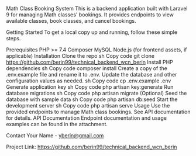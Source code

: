 Math Class Booking System
This is a backend application built with Laravel 9 for managing Math classes' bookings. It provides endpoints to view available classes, book classes, and cancel bookings.

Getting Started
To get a local copy up and running, follow these simple steps.

Prerequisites
PHP >= 7.4
Composer
MySQL
Node.js (for frontend assets, if applicable)
Installation
Clone the repo
sh
Copy code
git clone https://github.com/berin99/technical_backend_wcn_berin
Install PHP dependencies
sh
Copy code
composer install
Create a copy of the .env.example file and rename it to .env. Update the database and other configuration values as needed.
sh
Copy code
cp .env.example .env
Generate application key
sh
Copy code
php artisan key:generate
Run database migrations
sh
Copy code
php artisan migrate
(Optional) Seed the database with sample data
sh
Copy code
php artisan db:seed
Start the development server
sh
Copy code
php artisan serve
Usage
Use the provided endpoints to manage Math class bookings. See API documentation for details.
API Documentation
Endpoint documentation and usage examples can be found in the attachment.

Contact
Your Name - yberin@gmail.com

Project Link: https://github.com/berin99/technical_backend_wcn_berin
